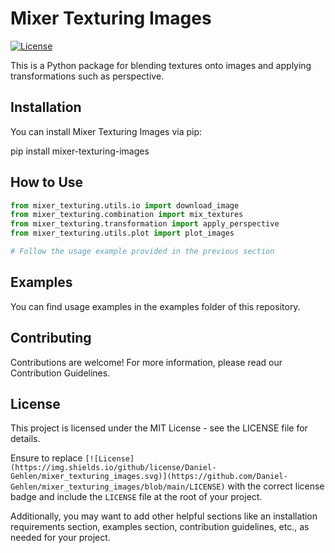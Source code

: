 # Mixer Texturing Images

[![License](https://img.shields.io/github/license/Daniel-Gehlen/mixer_texturing_images.svg)](https://github.com/Daniel-Gehlen/mixer_texturing_images/blob/main/LICENSE)


This is a Python package for blending textures onto images and applying transformations such as perspective.

## Installation

You can install Mixer Texturing Images via pip:

pip install mixer-texturing-images


## How to Use

```python
from mixer_texturing.utils.io import download_image
from mixer_texturing.combination import mix_textures
from mixer_texturing.transformation import apply_perspective
from mixer_texturing.utils.plot import plot_images

# Follow the usage example provided in the previous section
```

## Examples
You can find usage examples in the examples folder of this repository.

## Contributing
Contributions are welcome! For more information, please read our Contribution Guidelines.

## License
This project is licensed under the MIT License - see the LICENSE file for details.


Ensure to replace `[![License](https://img.shields.io/github/license/Daniel-Gehlen/mixer_texturing_images.svg)](https://github.com/Daniel-Gehlen/mixer_texturing_images/blob/main/LICENSE)` with the correct license badge and include the `LICENSE` file at the root of your project.

Additionally, you may want to add other helpful sections like an installation requirements section, examples section, contribution guidelines, etc., as needed for your project.
